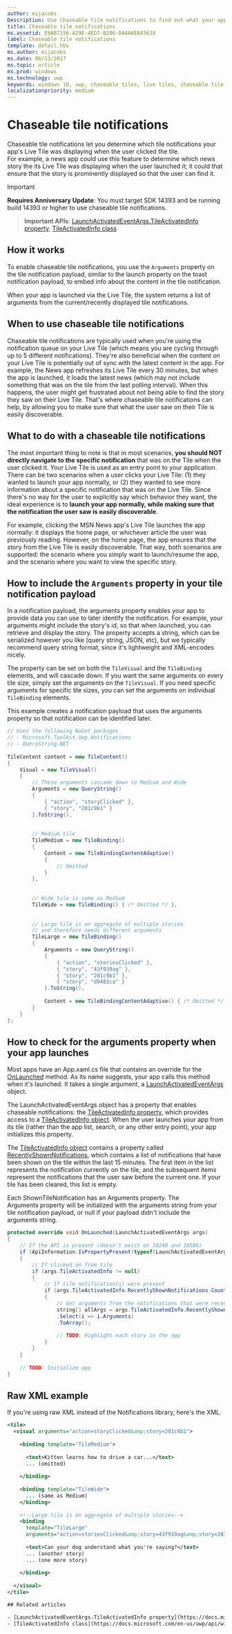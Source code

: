 ```yaml
---
author: mijacobs
Description: Use chaseable tile notifications to find out what your app displayed on its Live Tile when the user clicked it.
title: Chaseable tile notifications
ms.assetid: E9AB7156-A29E-4ED7-B286-DA4A6E683638
label: Chaseable tile notifications
template: detail.hbs
ms.author: mijacobs
ms.date: 06/13/2017
ms.topic: article
ms.prod: windows
ms.technology: uwp
keywords: windows 10, uwp, chaseable tiles, live tiles, chaseable tile notifications
localizationpriority: medium
---
```


# Chaseable tile notifications

Chaseable tile notifications let you determine which tile notifications your app's Live Tile was displaying when the user clicked the tile.  
For example, a news app could use this feature to determine which news story the its Live Tile was displaying when the user launched it; it could that ensure that the story is prominently displayed so that the user can find it. 

> [!IMPORTANT]
> **Requires Anniversary Update**: You must target SDK 14393 and be running build 14393 or higher to use chaseable tile notifications.


> **Important APIs**: [LaunchActivatedEventArgs.TileActivatedInfo property](https://docs.microsoft.com/en-us/uwp/api/windows.applicationmodel.activation.launchactivatedeventargs#Windows_ApplicationModel_Activation_LaunchActivatedEventArgs_TileActivatedInfo_), [TileActivatedInfo class](https://docs.microsoft.com/en-us/uwp/api/windows.applicationmodel.activation.tileactivatedinfo)


## How it works

To enable chaseable tile notifications, you use the `Arguments` property on the tile notification payload, similar to the launch property on the toast notification payload, to embed info about the content in the tile notification.

When your app is launched via the Live Tile, the system returns a list of arguments from the current/recently displayed tile notifications.


## When to use chaseable tile notifications

Chaseable tile notifications are typically used when you're using the notification queue on your Live Tile (which means you are cycling through up to 5 different notifications). They're also beneficial when the content on your Live Tile is potentially out of sync with the latest content in the app. For example, the News app refreshes its Live Tile every 30 minutes, but when the app is launched, it loads the latest news (which may not include something that was on the tile from the last polling interval). When this happens, the user might get frustrated about not being able to find the story they saw on their Live Tile. That's where chaseable tile notifications can help, by allowing you to make sure that what the user saw on their Tile is easily discoverable.

## What to do with a chaseable tile notifications

The most important thing to note is that in most scenarios, **you should NOT directly navigate to the specific notification** that was on the Tile when the user clicked it. Your Live Tile is used as an entry point to your application. There can be two scenarios when a user clicks your Live Tile: (1) they wanted to launch your app normally, or (2) they wanted to see more information about a specific notification that was on the Live Tile. Since there's no way for the user to explicitly say which behavior they want, the ideal experience is to **launch your app normally, while making sure that the notification the user saw is easily discoverable**.

For example, clicking the MSN News app's Live Tile launches the app normally: it displays the home page, or whichever article the user was previously reading. However, on the home page, the app ensures that the story from the Live Tile is easily discoverable. That way, both scenarios are supported: the scenario where you simply want to launch/resume the app, and the scenario where you want to view the specific story.


## How to include the `Arguments` property in your tile notification payload

In a notification payload, the arguments property enables your app to provide data you can use to later identify the notification. For example, your arguments might include the story's id, so that when launched, you can retrieve and display the story. The property accepts a string, which can be serialized however you like (query string, JSON, etc), but we typically recommend query string format, since it's lightweight and XML-encodes nicely.

The property can be set on both the `TileVisual` and the `TileBinding` elements, and will cascade down. If you want the same arguments on every tile size, simply set the arguments on the `TileVisual`. If you need specific arguments for specific tile sizes, you can set the arguments on individual `TileBinding` elements.

This example creates a notification payload that uses the arguments property so that notification can be identified later. 

```csharp
// Uses the following NuGet packages
// - Microsoft.Toolkit.Uwp.Notifications
// - QueryString.NET
 
TileContent content = new TileContent()
{
    Visual = new TileVisual()
    {
        // These arguments cascade down to Medium and Wide
        Arguments = new QueryString()
        {
            { "action", "storyClicked" },
            { "story", "201c9b1" }
        }.ToString(),
 
 
        // Medium tile
        TileMedium = new TileBinding()
        {
            Content = new TileBindingContentAdaptive()
            {
                // Omitted
            }
        },
 
 
        // Wide tile is same as Medium
        TileWide = new TileBinding() { /* Omitted */ },
 
 
        // Large tile is an aggregate of multiple stories
        // and therefore needs different arguments
        TileLarge = new TileBinding()
        {
            Arguments = new QueryString()
            {
                { "action", "storiesClicked" },
                { "story", "43f939ag" },
                { "story", "201c9b1" },
                { "story", "d9481ca" }
            }.ToString(),
 
            Content = new TileBindingContentAdaptive() { /* Omitted */ }
        }
    }
};
```


## How to check for the arguments property when your app launches

Most apps have an App.xaml.cs file that contains an override for the [OnLaunched](https://docs.microsoft.com/en-us/uwp/api/windows.ui.xaml.application#Windows_UI_Xaml_Application_OnLaunched_Windows_ApplicationModel_Activation_LaunchActivatedEventArgs_) method. As its name suggests, your app calls this method when it's launched. It takes a single argument, a [LaunchActivatedEventArgs](https://docs.microsoft.com/en-us/uwp/api/windows.applicationmodel.activation.launchactivatedeventargs) object.

The LaunchActivatedEventArgs object has a property that enables chaseable notifications: the [TileActivatedInfo property](https://docs.microsoft.com/en-us/uwp/api/windows.applicationmodel.activation.launchactivatedeventargs#Windows_ApplicationModel_Activation_LaunchActivatedEventArgs_TileActivatedInfo_), which provides access to a [TileActivatedInfo object](https://docs.microsoft.com/en-us/uwp/api/windows.applicationmodel.activation.tileactivatedinfo). When the user launches your app from its tile (rather than the app list, search, or any other entry point), your app initializes this property.

The [TileActivatedInfo object](https://docs.microsoft.com/en-us/uwp/api/windows.applicationmodel.activation.tileactivatedinfo) contains a property called [RecentlyShownNotifications](https://docs.microsoft.com/en-us/uwp/api/windows.applicationmodel.activation.tileactivatedinfo#Windows_ApplicationModel_Activation_TileActivatedInfo_RecentlyShownNotifications), which contains a list of notifications that have been shown on the tile within the last 15 minutes. The first item in the list represents the notification currently on the tile, and the subsequent items represent the notifications that the user saw before the current one. If your tile has been cleared, this list is empty.

Each ShownTileNotification has an Arguments property. The Arguments property will be initialized with the arguments string from your tile notification payload, or null if your payload didn't include the arguments string.

```csharp
protected override void OnLaunched(LaunchActivatedEventArgs args)
{
    // If the API is present (doesn't exist on 10240 and 10586)
    if (ApiInformation.IsPropertyPresent(typeof(LaunchActivatedEventArgs).FullName, nameof(LaunchActivatedEventArgs.TileActivatedInfo)))
    {
        // If clicked on from tile
        if (args.TileActivatedInfo != null)
        {
            // If tile notification(s) were present
            if (args.TileActivatedInfo.RecentlyShownNotifications.Count > 0)
            {
                // Get arguments from the notifications that were recently displayed
                string[] allArgs = args.TileActivatedInfo.RecentlyShownNotifications
                .Select(i => i.Arguments)
                .ToArray();
 
                // TODO: Highlight each story in the app
            }
        }
    }
 
    // TODO: Initialize app
}
```


## Raw XML example

If you're using raw XML instead of the Notifications library, here's the XML.

```xml
<tile>
  <visual arguments="action=storyClicked&amp;story=201c9b1">
 
    <binding template="TileMedium">
       
      <text>Kitten learns how to drive a car...</text>
      ... (omitted)
     
    </binding>
 
    <binding template="TileWide">
      ... (same as Medium)
    </binding>
     
    <!--Large tile is an aggregate of multiple stories-->
    <binding
      template="TileLarge"
      arguments="action=storiesClicked&amp;story=43f939ag&amp;story=201c9b1&amp;story=d9481ca">
   
      <text>Can your dog understand what you're saying?</text>
      ... (another story)
      ... (one more story)
   
    </binding>
 
  </visual>
</tile>

## Related articles

- [LaunchActivatedEventArgs.TileActivatedInfo property](https://docs.microsoft.com/en-us/uwp/api/windows.applicationmodel.activation.launchactivatedeventargs#Windows_ApplicationModel_Activation_LaunchActivatedEventArgs_TileActivatedInfo_
- [TileActivatedInfo class](https://docs.microsoft.com/en-us/uwp/api/windows.applicationmodel.activation.tileactivatedinfo)